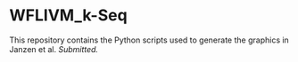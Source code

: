 # WFLIVM_k-Seq

This repository contains the Python scripts used to generate the graphics in Janzen et al. *Submitted.*
